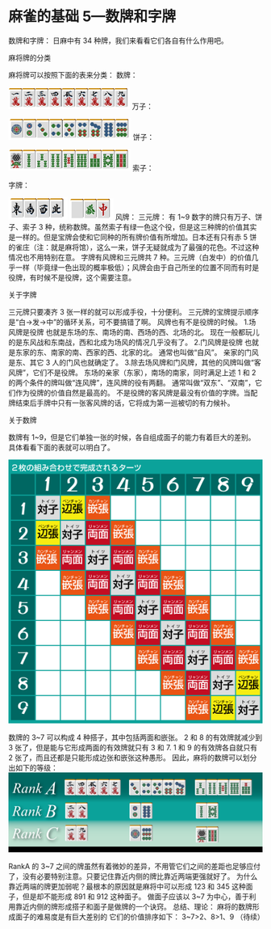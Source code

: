 # 麻雀的基础 5—数牌和字牌
数牌和字牌： 日麻中有 34 种牌，我们来看看它们各自有什么作用吧。

 麻将牌的分类

  麻将牌可以按照下面的表来分类：
数牌：

![image](./output/image_page15_16.png)
万子：

![image](./output/image_page15_17.png)
饼子：

![image](./output/image_page15_18.png)
索子：

字牌：

![image](./output/image_page15_19.png)
![image](./output/image_page15_20.png)
风牌：     三元牌：
 有 1~9 数字的牌只有万子、饼子、索子 3 种，统称数牌。虽然索子有绿一色这个役，但是这三种牌的价值其实是一样的。但是宝牌会使和它同种的所有牌价值有所增加。日本还有只有赤 5 饼的雀庄（注：就是麻将馆），这么一来，饼子无疑就成为了最强的花色。不过这种情况也不用特别在意。  字牌有风牌和三元牌共 7 种。三元牌（白发中）的价值几乎一样（毕竟绿一色出现的概率极低）；风牌会由于自己所坐的位置不同而有时是役牌，有时候不是役牌，这个需要注意。

 关于字牌

  三元牌只要凑齐 3 张一样的就可以形成手役，十分便利。 三元牌的宝牌提示顺序是“白→发→中”的循环关系，可不要搞错了啊。  风牌也有不是役牌的时候。  1.场风牌是役牌 也就是东场的东、南场的南、西场的西、北场的北。 现在一般都玩儿的是东风战和东南战，西和北成为场风的情况几乎没有了。  2.门风牌是役牌 也就是东家的东、南家的南、西家的西、北家的北。 通常也叫做“自风”。 亲家的门风是东、其它 3 人的门风也就确定了。  3.除去场风牌和门风牌，其他的风牌叫做“客风牌”，它们不是役牌。  东场的亲家（东家），南场的南家，同时满足上述 1 和 2 的两个条件的牌叫做“连风牌”，连风牌的役有两翻。 通常叫做“双东”、“双南”，它们作为役牌的价值自然是最高的。  不是役牌的客风牌是最没有价值的字牌。当配牌结束后手牌中只有一张客风牌的话，它将成为第一巡被切的有力候补。

 关于数牌

  数牌有 1~9，但是它们单独一张的时候，各自组成面子的能力有着巨大的差别。  具体看看下面的表就可以明白了。

![image](./output/image_page17_5.png)

 数牌的 3~7 可以构成 4 种搭子，其中包括两面和嵌张。  2 和 8 的有效牌就减少到 3 张了，但是能与它形成两面的有效牌就只有 3 和 7.  1 和 9 的有效牌各自就只有 2 张了，而且还都是只能形成边张和嵌张这种愚形。  因此，麻将的数牌可以划分出如下的等级：
![image](./output/image_page17_6.png)

 RankA 的 3~7 之间的牌虽然有着微妙的差异，不用管它们之间的差距也足够应付了，没有必要特别注意。只要记住靠近内侧的牌比靠近两端更强就好了。  为什么靠近两端的牌更加弱呢？最根本的原因就是麻将中可以形成 123 和 345 这种面子，但是却不能形成 891 和 912 这种面子。  做面子应该以 3~7 为中心，善于利用靠近内侧的牌形成搭子和面子是做牌的一个诀窍。  总结、理论： 麻将的数牌形成面子的难易度是有巨大差别的 它们的价值排序如下： 3~7>2、8>1、9  （待续）